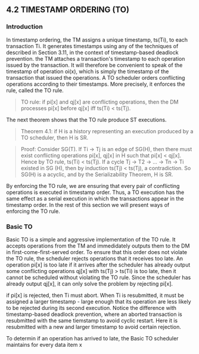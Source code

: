 4.2 TIMESTAMP ORDERING (TO)
-----------------

### Introduction

In timestamp ordering, the TM assigns a unique timestamp, ts(Ti), to each transaction Ti. It generates timestamps using any 
of the techniques of described in Section 3.11, in the context of timestamp-based deadlock prevention. the TM attaches a 
transaction's timestamp to each operation issued by the transaction. It will therefore be convenient to speak of the timestamp 
of operation oi(x), which is simply the timestamp of the transaction that issued the operations. A TO scheduler orders 
conflicting operations according to their timestamps. More precisely, it enforces the rule, called the TO rule.

> TO rule: if pi[x] and qj[x] are conflicting operations, then the DM processes pi[x] before qj[x] iff ts(Ti) < ts(Tj).

The next theorem shows that the TO rule produce ST executions.

> Theorem 4.1: if H is a history representing an execution produced by a TO scheduler, then H is SR.

> Proof: Consider SG(T). If Ti -> Tj is an edge of SG(H), then there must exist conflicting operations pi[x], qj[x] in H such 
> that pi[x] < qj[x]. Hence by TO rule, ts(Ti) < ts(Tj). If a cycle Tj -> T2 -> ... -> Tn -> Ti existed in SG (H), then by 
induction ts(Tj) < ts(Tj), a contradiction. So SG(H) is a acyclic, and by the Serializability Theorem, H is SR.

By enforcing the TO rule, we are ensuring that every pair of conflicting operations is executed in timestamp order. Thus, a TO 
execution has the same effect as a serial execution in which the transactions appear in the timestamp order. In the rest of 
this section we will present ways of enforcing the TO rule.

### Basic TO

Basic TO is a simple and aggressive implementation of the TO rule. It accepts operations from the TM and immedidately outputs 
them to the DM in first-come-first-served order. To ensure that this order does not violate the TO rule, the scheduler rejects 
operations that it receives too late. An operation pi[x] is too late if it arrives after the scheduler has already output some 
conflicting operations qj[x] with ts(Tj) > ts(Ti) is too late, then it cannot be scheduled without violating the TO rule. 
Since the scheduler has already output qj[x], it can only solve the problem by rejecting pi[x].

if pi[x] is rejected, then Ti must abort. When Ti is resubmitted, it must be assigned a larger timestamp - large enough that 
its operation are less likely to be rejected during its second execution. Notice the difference with timestamp-based deadlock 
prevention, where an aborted transaction is resubmitted with the same tiemstamp to avoid cyclic restart. Here it is 
resubmitted with a new and larger timestamp to avoid certain rejection.

To determin if an operation has arrived to late, the Basic TO scheduler maintains for every data item x 
 
